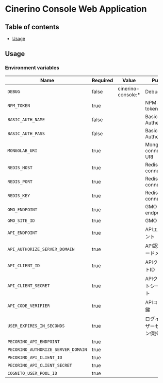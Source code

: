 # Cinerino Console Web Application

## Table of contents

* [Usage](#usage)

## Usage

### Environment variables

| Name                               | Required | Value              | Purpose                |
|------------------------------------|----------|--------------------|------------------------|
| `DEBUG`                            | false    | cinerino-console:* | Debug                  |
| `NPM_TOKEN`                        | true     |                    | NPM auth token         |
| `BASIC_AUTH_NAME`                  | false    |                    | Basic Authentication   |
| `BASIC_AUTH_PASS`                  | false    |                    | Basic Authentication   |
| `MONGOLAB_URI`                     | true     |                    | MongoDB connection URI |
| `REDIS_HOST`                       | true     |                    | Redis Cache connection |
| `REDIS_PORT`                       | true     |                    | Redis Cache connection |
| `REDIS_KEY`                        | true     |                    | Redis Cache connection |
| `GMO_ENDPOINT`                     | true     |                    | GMO API endpoint       |
| `GMO_SITE_ID`                      | true     |                    | GMO SiteID             |
| `API_ENDPOINT`                     | true     |                    | APIエンドポイント             |
| `API_AUTHORIZE_SERVER_DOMAIN`      | true     |                    | API認可サーバードメイン          |
| `API_CLIENT_ID`                    | true     |                    | APIクライアントID            |
| `API_CLIENT_SECRET`                | true     |                    | APIクライアントシークレット        |
| `API_CODE_VERIFIER`                | true     |                    | APIコード検証鍵              |
| `USER_EXPIRES_IN_SECONDS`          | true     |                    | ログインユーザーセッション保持期間      |
| `PECORINO_API_ENDPOINT`            | true     |                    |                        |
| `PECORINO_AUTHORIZE_SERVER_DOMAIN` | true     |                    |                        |
| `PECORINO_API_CLIENT_ID`           | true     |                    |                        |
| `PECORINO_API_CLIENT_SECRET`       | true     |                    |                        |
| `COGNITO_USER_POOL_ID`             | true     |                    |                        |
